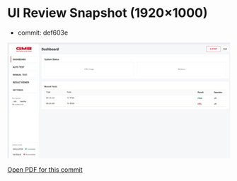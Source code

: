 # UI Review Snapshot (1920×1000)

- commit: def603e

![latest](./ui_review_latest.png)

[Open PDF for this commit](./ui_review_ui_review_def603e.pdf)
